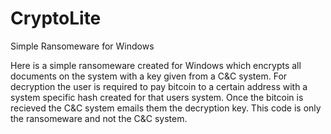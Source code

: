 # CryptoLite
Simple Ransomeware for Windows

Here is a simple ransomeware created for Windows which encrypts all documents on the system with a key given from a C&C system.
For decryption the user is required to pay bitcoin to a certain address with a system specific hash created for that users system. 
Once the bitcoin is recieved the C&C system emails them the decryption key.
This code is only the ransomeware and not the C&C system.
